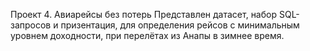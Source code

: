 Проект 4. Авиарейсы без потерь
Представлен датасет, набор SQL-запросов и призентация, для определения рейсов с минимальным уровнем доходности, при перелётах из Анапы в зимнее время.

